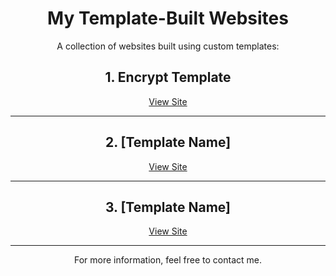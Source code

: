 <div style="text-align: center;">

# My Template-Built Websites

A collection of websites built using custom templates:

## 1. Encrypt Template  
[View Site](https://niwebdesigns.co.uk/Templates/Encrypt/ "Encrypt Template")

---

## 2. [Template Name]  
[View Site](https://example.com "Template Name")

---

## 3. [Template Name]  
[View Site](https://example.com "Template Name")

---

For more information, feel free to contact me.

</div>
